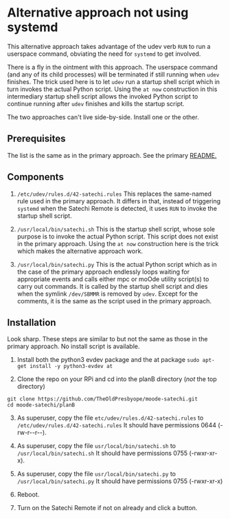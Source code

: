 # Alternative approach not using systemd

This alternative approach takes advantage of the udev verb `RUN` to run a userspace command, obviating the need for `systemd` to get involved.

There is a fly in the ointment with this approach. The userspace command (and any of its child processes) will be terminated if still running when `udev` finishes. The trick used here is to let `udev` run a startup shell script which in turn invokes the actual Python script. Using the `at now` construction in this intermediary startup shell script allows the invoked Python script to continue running after `udev` finishes and kills the startup script.

The two approaches can't live side-by-side. Install one or the other.

## Prerequisites

The list is the same as in the primary approach. See the primary [README.](../README.md)

## Components

1. `/etc/udev/rules.d/42-satechi.rules` This replaces the same-named rule used in the primary approach. It differs in that, instead of triggering `systemd` when the Satechi Remote is detected, it uses `RUN` to invoke the startup shell script.

2. `/usr/local/bin/satechi.sh` This is the startup shell script, whose sole purpose is to invoke the actual Python script. This script does not exist in the primary approach. Using the `at now` construction here is the trick which makes the alternative approach work.

3. `/usr/local/bin/satechi.py` This is the actual Python script which as in the case of the primary approach endlessly loops waiting for appropriate events and calls either mpc or moOde utility script(s) to carry out commands. It is called by the startup shell script and dies when the symlink `/dev/SBMMR` is removed by `udev`. Except for the comments, it is the same as the script used in the primary approach.

## Installation

Look sharp. These steps are similar to but not the same as those in the primary approach. No install script is available.

1. Install both the python3 evdev package and the at package `sudo apt-get install -y python3-evdev at`

2. Clone the repo on your RPi and cd into the planB directory (*not* the top directory)
```
git clone https://github.com/TheOldPresbyope/moode-satechi.git
cd moode-satechi/planB
```

3. As superuser, copy the file `etc/udev/rules.d/42-satechi.rules` to `/etc/udev/rules.d/42-satechi.rules` It should have permissions 0644 (-rw-r--r--).

4. As superuser, copy the file `usr/local/bin/satechi.sh` to `/usr/local/bin/satechi.sh` It should have permissions 0755 (-rwxr-xr-x).

5. As superuser, copy the file `usr/local/bin/satechi.py` to `/usr/local/bin/satechi.py` It should have permissions 0755 (-rwxr-xr-x)

6. Reboot.

7. Turn on the Satechi Remote if not on already and click a button.
